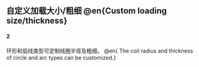 ## 自定义加载大小/粗细 @en{Custom loading size/thickness}

#### 2

环形和弧线类型可定制线圈半径及粗细。 @en{ The coil radius and thickness of circle and arc types can be customized.}

```vue

```
